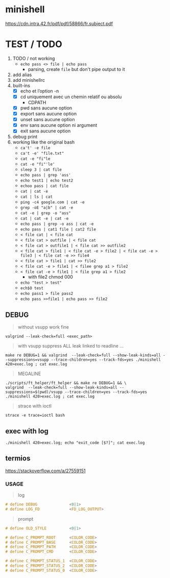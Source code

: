 # minishell
https://cdn.intra.42.fr/pdf/pdf/58866/fr.subject.pdf

# TEST / TODO

1. TODO / not working
	- `echo pass <> file | echo pass`
		- parsing, create `file` but don't pipe output to it
1. add alias
1. add minishellrc
1. built-ins
	- [x] echo et l’option -n
	- [x] cd uniquement avec un chemin relatif ou absolu
		- CDPATH
	- [x] pwd sans aucune option
	- [x] export sans aucune option
	- [x] unset sans aucune option
	- [x] env sans aucune option ni argument
	- [x] exit sans aucune option
1. debug print
1. working like the original bash
	- `ca't' -e file`
	- `ca't -e' "file.txt"`
	- `cat -e "fi"le`
	- `cat -e "fi"'le'`
	- `sleep 3 | cat file`
	- `echo pass | grep 'ass'`
	- `echo test1 | echo test2`
	- `echoo pass | cat file`
	- `cat | cat -e`
	- `cat | ls | cat`
	- `ping -c4 google.com | cat -e`
	- `grep -oE "a|b" | cat -e`
	- `cat -e | grep -o "ass"`
	- `cat | cat -e | cat -e`
	- `echo pass | grep -o ass | cat -e`
	- `echo pass | cat1 file | cat2 file`
	- `< file cat | < file cat`
	- `< file cat > outfile | < file cat`
	- `< file cat > outfile1 | < file cat >> outfile2`
	- `< file cat > file1 | < file cat -e > file2 | < file cat -e > file3 | < file cat -e >> file4`
	- `< file cat > file1 | cat >> file2`
	- `< file cat -e > file1 | < filee grep a1 > file2`
	- `< file cat -e > file1 | < file grep a1 > file2`
		- with file2 chmod 000
	- `echo "test > test"`
	- `ech$O test`
	- `echo pass1 > file pass2`
	- `echo pass >>file1 | echo pass >> file2`

## DEBUG

> without vsupp work fine

`valgrind --leak-check=full <exec_path>`

> with vsupp suppress ALL leak linked to readline ...

`make re DEBUG=1 && valgrind  --leak-check=full --show-leak-kinds=all --suppressions=vsupp --trace-children=yes --track-fds=yes ./minishell 420>exec.log ; cat exec.log`

> MEGALINE

```
./scripts/ft_helper/ft_helper && make re DEBUG=1 && \
valgrind  --leak-check=full --show-leak-kinds=all --suppressions=$(pwd)/vsupp --trace-children=yes --track-fds=yes ./minishell 420>exec.log ; cat exec.log
```

> strace with ioctl

`strace -e trace=ioctl bash`

## exec with log
`./minishell 420>exec.log; echo "exit_code [$?]"; cat exec.log`

## termios
https://stackoverflow.com/a/27559151

### USAGE

> log
```h
# define DEBUG				<0|1>
# define LOG_FD				<FD_LOG_OUTPUT>
```

> prompt
```h
# define OLD_STYLE			<0|1>

# define C_PROMPT_ROOT		<COLOR_CODE>
# define C_PROMPT_BASE		<COLOR_CODE>
# define C_PROMPT_PATH		<COLOR_CODE>
# define C_PROMPT_CMD		<COLOR_CODE>

# define C_PROMPT_STATUS_1	<COLOR_CODE>
# define C_PROMPT_STATUS_2	<COLOR_CODE>
# define C_PROMPT_STATUS_0	<COLOR_CODE>
```

